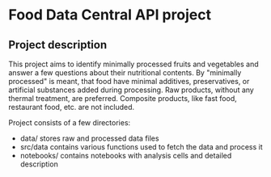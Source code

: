 # Food Data Central API project

## Project description
This project aims to identify minimally processed fruits and vegetables and answer a few questions about their nutritional contents. By "minimally processed" is meant, that food have minimal additives, preservatives, or artificial substances added during processing. Raw products, without any thermal treatment, are preferred. Composite products, like fast food, restaurant food, etc. are not included.

Project consists of a few directories:
- data/ stores raw and processed data files
- src/data contains various functions used to fetch the data and process it
- notebooks/ contains notebooks with analysis cells and detailed description 

